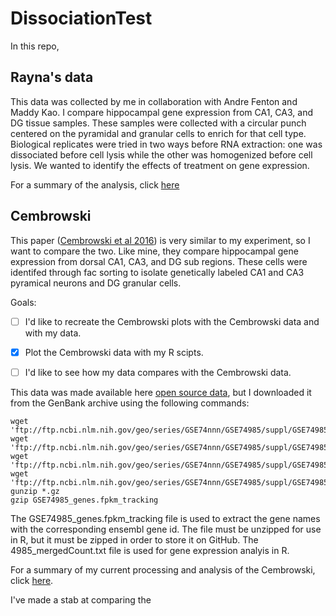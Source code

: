 # DissociationTest

In this repo, 

## Rayna's data
This data was collected by me in collaboration with Andre Fenton and Maddy Kao. I compare hippocampal gene expression from CA1, CA3, and DG tissue samples. These samples were collected with a circular punch centered on the pyramidal and granular cells to enrich for that cell type. Biological replicates were tried in two ways before RNA extraction: one was dissociated before cell lysis while the other was homogenized before cell lysis. We wanted to identify the effects of treatment on gene expression. 

For a summary of the analysis, click [here](bin/DissociationTest.md)


## Cembrowski



This paper ([Cembrowski et al 2016](https://elifesciences.org/content/5/e14997#fig1s3)) is very similar to my experiment, so I want to compare the two. Like mine, they compare hippocampal gene expression from dorsal CA1, CA3, and DG sub regions. These cells were identifed through fac sorting to isolate genetically labeled CA1 and CA3 pyramical neurons and DG granular cells. 

Goals:
- [ ] I'd like to recreate the Cembrowski plots with the Cembrowski data and with my data.
- [x] Plot the Cembrowski data with my R scipts.
- [ ] I'd like to see how my data compares with the Cembrowski data. 


This data was made available here [open source data](https://www.janelia.org/lab/spruston-lab/resources/source-data-simulation-code-other-resources), but I downloaded it from the GenBank archive using the following commands: 

~~~~
wget 'ftp://ftp.ncbi.nlm.nih.gov/geo/series/GSE74nnn/GSE74985/suppl/GSE74985_gene_exp.diff.gz'
wget 'ftp://ftp.ncbi.nlm.nih.gov/geo/series/GSE74nnn/GSE74985/suppl/GSE74985_genes.fpkm_tracking.gz'
wget 'ftp://ftp.ncbi.nlm.nih.gov/geo/series/GSE74nnn/GSE74985/suppl/GSE74985_genes.read_group_tracking.txt.gz'
wget 'ftp://ftp.ncbi.nlm.nih.gov/geo/series/GSE74nnn/GSE74985/suppl/GSE74985_mergedCount.txt.gz'
gunzip *.gz
gzip GSE74985_genes.fpkm_tracking
~~~~

The GSE74985_genes.fpkm_tracking file is used to extract the gene names with the corresponding ensembl gene id. The file must be unzipped for use in R, but it must be zipped in order to store it on GitHub. The 4985_mergedCount.txt file is used for gene expression analyis in R.

For a summary of my current processing and analysis of the Cembrowski, click [here](bin/Cembrowski.md).

I've made a stab at comparing the 
